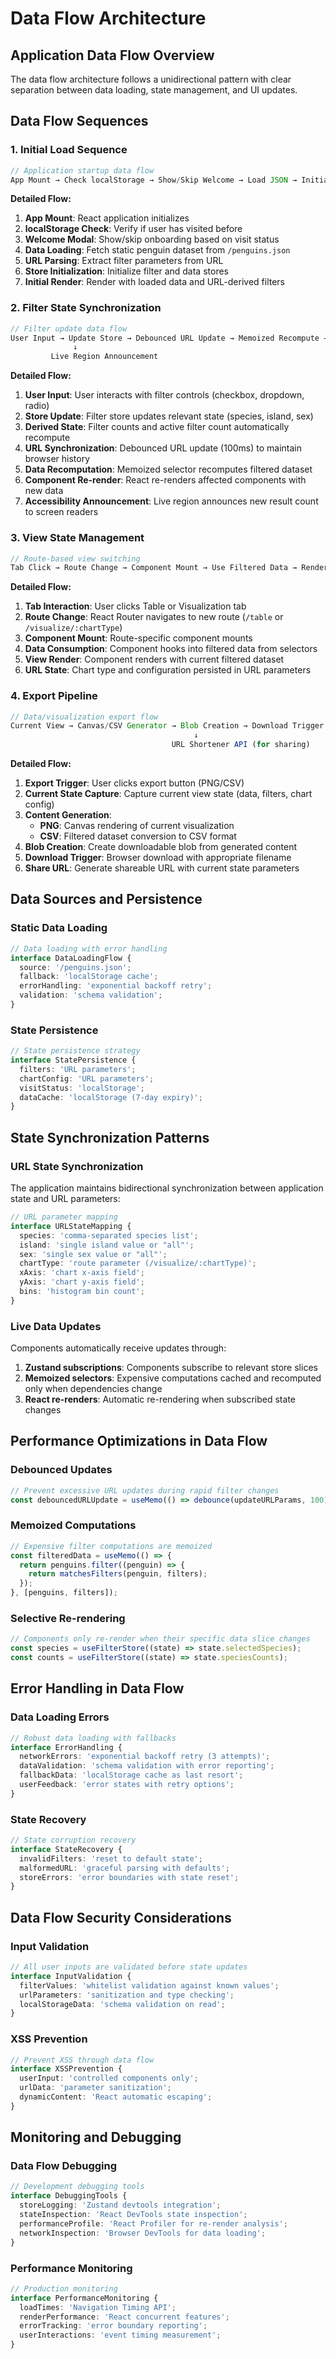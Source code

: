 # Data Flow Architecture

## Application Data Flow Overview

The data flow architecture follows a unidirectional pattern with clear separation between data loading, state management, and UI updates.

## Data Flow Sequences

### 1. Initial Load Sequence

```typescript
// Application startup data flow
App Mount → Check localStorage → Show/Skip Welcome → Load JSON → Initialize Filters from URL
```

**Detailed Flow:**

1. **App Mount**: React application initializes
2. **localStorage Check**: Verify if user has visited before
3. **Welcome Modal**: Show/skip onboarding based on visit status
4. **Data Loading**: Fetch static penguin dataset from `/penguins.json`
5. **URL Parsing**: Extract filter parameters from URL
6. **Store Initialization**: Initialize filter and data stores
7. **Initial Render**: Render with loaded data and URL-derived filters

### 2. Filter State Synchronization

```typescript
// Filter update data flow
User Input → Update Store → Debounced URL Update → Memoized Recompute → Re-render
              ↓
         Live Region Announcement
```

**Detailed Flow:**

1. **User Input**: User interacts with filter controls (checkbox, dropdown, radio)
2. **Store Update**: Filter store updates relevant state (species, island, sex)
3. **Derived State**: Filter counts and active filter count automatically recompute
4. **URL Synchronization**: Debounced URL update (100ms) to maintain browser history
5. **Data Recomputation**: Memoized selector recomputes filtered dataset
6. **Component Re-render**: React re-renders affected components with new data
7. **Accessibility Announcement**: Live region announces new result count to screen readers

### 3. View State Management

```typescript
// Route-based view switching
Tab Click → Route Change → Component Mount → Use Filtered Data → Render
```

**Detailed Flow:**

1. **Tab Interaction**: User clicks Table or Visualization tab
2. **Route Change**: React Router navigates to new route (`/table` or `/visualize/:chartType`)
3. **Component Mount**: Route-specific component mounts
4. **Data Consumption**: Component hooks into filtered data from selectors
5. **View Render**: Component renders with current filtered dataset
6. **URL State**: Chart type and configuration persisted in URL parameters

### 4. Export Pipeline

```typescript
// Data/visualization export flow
Current View → Canvas/CSV Generator → Blob Creation → Download Trigger
                                         ↓
                                    URL Shortener API (for sharing)
```

**Detailed Flow:**

1. **Export Trigger**: User clicks export button (PNG/CSV)
2. **Current State Capture**: Capture current view state (data, filters, chart config)
3. **Content Generation**:
   - **PNG**: Canvas rendering of current visualization
   - **CSV**: Filtered dataset conversion to CSV format
4. **Blob Creation**: Create downloadable blob from generated content
5. **Download Trigger**: Browser download with appropriate filename
6. **Share URL**: Generate shareable URL with current state parameters

## Data Sources and Persistence

### Static Data Loading

```typescript
// Data loading with error handling
interface DataLoadingFlow {
  source: '/penguins.json';
  fallback: 'localStorage cache';
  errorHandling: 'exponential backoff retry';
  validation: 'schema validation';
}
```

### State Persistence

```typescript
// State persistence strategy
interface StatePersistence {
  filters: 'URL parameters';
  chartConfig: 'URL parameters';
  visitStatus: 'localStorage';
  dataCache: 'localStorage (7-day expiry)';
}
```

## State Synchronization Patterns

### URL State Synchronization

The application maintains bidirectional synchronization between application state and URL parameters:

```typescript
// URL parameter mapping
interface URLStateMapping {
  species: 'comma-separated species list';
  island: 'single island value or "all"';
  sex: 'single sex value or "all"';
  chartType: 'route parameter (/visualize/:chartType)';
  xAxis: 'chart x-axis field';
  yAxis: 'chart y-axis field';
  bins: 'histogram bin count';
}
```

### Live Data Updates

Components automatically receive updates through:

1. **Zustand subscriptions**: Components subscribe to relevant store slices
2. **Memoized selectors**: Expensive computations cached and recomputed only when dependencies change
3. **React re-renders**: Automatic re-rendering when subscribed state changes

## Performance Optimizations in Data Flow

### Debounced Updates

```typescript
// Prevent excessive URL updates during rapid filter changes
const debouncedURLUpdate = useMemo(() => debounce(updateURLParams, 100), []);
```

### Memoized Computations

```typescript
// Expensive filter computations are memoized
const filteredData = useMemo(() => {
  return penguins.filter((penguin) => {
    return matchesFilters(penguin, filters);
  });
}, [penguins, filters]);
```

### Selective Re-rendering

```typescript
// Components only re-render when their specific data slice changes
const species = useFilterStore((state) => state.selectedSpecies);
const counts = useFilterStore((state) => state.speciesCounts);
```

## Error Handling in Data Flow

### Data Loading Errors

```typescript
// Robust data loading with fallbacks
interface ErrorHandling {
  networkErrors: 'exponential backoff retry (3 attempts)';
  dataValidation: 'schema validation with error reporting';
  fallbackData: 'localStorage cache as last resort';
  userFeedback: 'error states with retry options';
}
```

### State Recovery

```typescript
// State corruption recovery
interface StateRecovery {
  invalidFilters: 'reset to default state';
  malformedURL: 'graceful parsing with defaults';
  storeErrors: 'error boundaries with state reset';
}
```

## Data Flow Security Considerations

### Input Validation

```typescript
// All user inputs are validated before state updates
interface InputValidation {
  filterValues: 'whitelist validation against known values';
  urlParameters: 'sanitization and type checking';
  localStorageData: 'schema validation on read';
}
```

### XSS Prevention

```typescript
// Prevent XSS through data flow
interface XSSPrevention {
  userInput: 'controlled components only';
  urlData: 'parameter sanitization';
  dynamicContent: 'React automatic escaping';
}
```

## Monitoring and Debugging

### Data Flow Debugging

```typescript
// Development debugging tools
interface DebuggingTools {
  storeLogging: 'Zustand devtools integration';
  stateInspection: 'React DevTools state inspection';
  performanceProfile: 'React Profiler for re-render analysis';
  networkInspection: 'Browser DevTools for data loading';
}
```

### Performance Monitoring

```typescript
// Production monitoring
interface PerformanceMonitoring {
  loadTimes: 'Navigation Timing API';
  renderPerformance: 'React concurrent features';
  errorTracking: 'error boundary reporting';
  userInteractions: 'event timing measurement';
}
```
